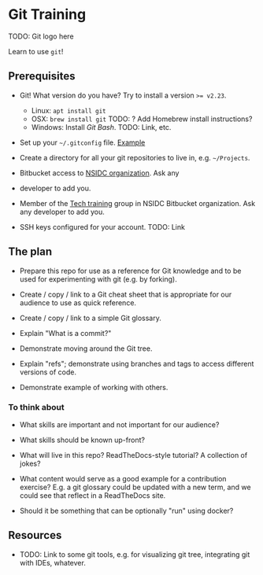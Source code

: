 # Git Training

TODO: Git logo here

Learn to use `git`!


## Prerequisites

* Git! What version do you have? Try to install a version `>= v2.23`.
  * Linux: `apt install git`
  * OSX: `brew install git` TODO: ? Add Homebrew install instructions?
  * Windows: Install *Git Bash*. TODO: Link, etc.

* Set up your `~/.gitconfig` file. [Example](./doc/.gitconfig-example)

* Create a directory for all your git repositories to live in, e.g.
  `~/Projects`.

* Bitbucket access to [NSIDC organization](bitbucket.org/nsidc/). Ask any

* developer to add you.

* Member of the [Tech training](https://bitbucket.org/nsidc/workspace/settings/groups/tech-training)
  group in NSIDC Bitbucket organization. Ask any developer to add you.

* SSH keys configured for your account. TODO: Link


## The plan

* Prepare this repo for use as a reference for Git knowledge and to be used for
  experimenting with git (e.g. by forking).

* Create / copy / link to a Git cheat sheet that is appropriate for our
  audience to use as quick reference.

* Create / copy / link to a simple Git glossary.

* Explain "What is a commit?"
 
* Demonstrate moving around the Git tree.

* Explain "refs"; demonstrate using branches and tags to access different
  versions of code.

* Demonstrate example of working with others.


### To think about

* What skills are important and not important for our audience?

* What skills should be known up-front?

* What will live in this repo? ReadTheDocs-style tutorial? A collection of jokes?

* What content would serve as a good example for a contribution exercise? E.g.
  a git glossary could be updated with a new term, and we could see that
  reflect in a ReadTheDocs site.

* Should it be something that can be optionally "run" using docker?


## Resources

* TODO: Link to some git tools, e.g. for visualizing git tree, integrating git
  with IDEs, whatever.
